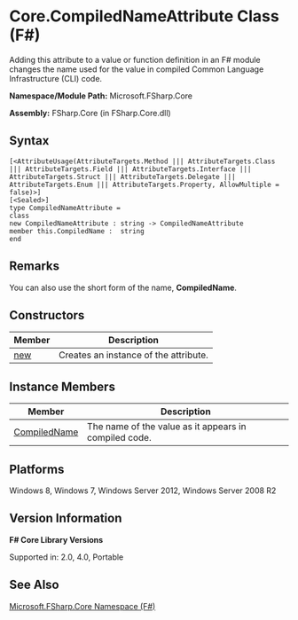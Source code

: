 # Core.CompiledNameAttribute Class (F#)

Adding this attribute to a value or function definition in an F# module changes the name used for the value in compiled Common Language Infrastructure (CLI) code.

**Namespace/Module Path:** Microsoft.FSharp.Core

**Assembly:** FSharp.Core (in FSharp.Core.dll)


## Syntax

```
[<AttributeUsage(AttributeTargets.Method ||| AttributeTargets.Class ||| AttributeTargets.Field ||| AttributeTargets.Interface ||| AttributeTargets.Struct ||| AttributeTargets.Delegate ||| AttributeTargets.Enum ||| AttributeTargets.Property, AllowMultiple = false)>]
[<Sealed>]
type CompiledNameAttribute =
class
new CompiledNameAttribute : string -> CompiledNameAttribute
member this.CompiledName :  string
end
```

## Remarks
You can also use the short form of the name, **CompiledName**.


## Constructors


|Member|Description|
|------|-----------|
|[new](http://msdn.microsoft.com/en-us/library/3806f495-1fbb-4d76-a2d2-1b605381d305)|Creates an instance of the attribute.|

## Instance Members


|Member|Description|
|------|-----------|
|[CompiledName](http://msdn.microsoft.com/en-us/library/6071b806-c46d-4680-b3ce-ed7e0251b6b4)|The name of the value as it appears in compiled code.|

## Platforms
Windows 8, Windows 7, Windows Server 2012, Windows Server 2008 R2


## Version Information
**F# Core Library Versions**

Supported in: 2.0, 4.0, Portable




## See Also
[Microsoft.FSharp.Core Namespace &#40;F&#35;&#41;](Microsoft.FSharp.Core+Namespace+%28FSharp%29.md)

